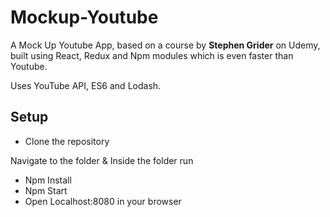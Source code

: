 # Mockup-Youtube
A Mock Up Youtube App, based on a course by **Stephen Grider** on Udemy, built using React, Redux and Npm modules which is even faster than Youtube.

Uses YouTube API, ES6 and Lodash.

## Setup
- Clone the repository

Navigate to the folder & Inside the folder run
- Npm Install
- Npm Start
- Open Localhost:8080 in your browser
